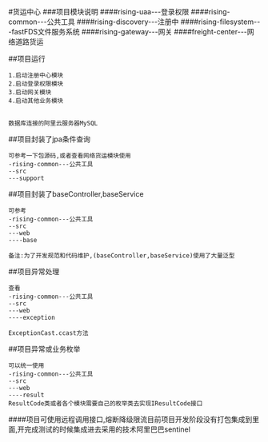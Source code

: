 #货运中心
###项目模块说明
####rising-uaa---登录权限
####rising-common---公共工具
####rising-discovery---注册中
####rising-filesystem---fastFDS文件服务系统
####rising-gateway---网关
####freight-center---网络道路货运


##项目运行
```
1.启动注册中心模块
2.启动登录权限模块
3.启动网关模块
4.启动其他业务模块


数据库连接的阿里云服务器MySQL
```

##项目封装了jpa条件查询
```
可参考一下包源码,或者查看网络货运模块使用
-rising-common---公共工具
--src
---support
```


##项目封装了baseController,baseService
```
可参考 
-rising-common---公共工具
--src
---web
----base

备注:为了开发规范和代码维护,(baseController,baseService)使用了大量泛型
```

##项目异常处理
```
查看
-rising-common---公共工具
--src
---web
----exception

ExceptionCast.ccast方法

```

##项目异常或业务枚举
```
可以统一使用
-rising-common---公共工具
--src
---web
----result
ResultCode类或者各个模块需要自己的枚举类去实现IResultCode接口
```

####项目可使用远程调用接口,熔断降级限流目前项目开发阶段没有打包集成到里面,开完成测试的时候集成进去采用的技术阿里巴巴sentinel